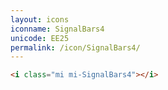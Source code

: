 ```yaml
---
layout: icons
iconname: SignalBars4
unicode: EE25
permalink: /icon/SignalBars4/
---
```


``` html
<i class="mi mi-SignalBars4"></i>
```
